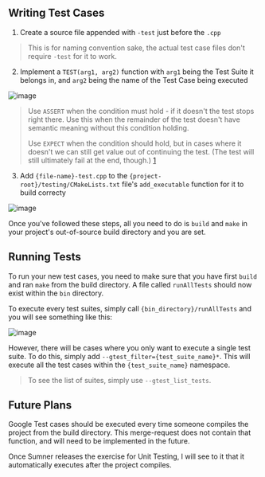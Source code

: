 ## Writing Test Cases
1. Create a source file appended with `-test` just before the `.cpp`
> This is for naming convention sake, the actual test case files don't require `-test` for it to work.
2. Implement a `TEST(arg1, arg2)` function with `arg1` being the Test Suite it belongs in, and `arg2` being the name of the Test Case being executed


![image](/uploads/ac75f6d8d955ac43d96dcbca9a146559/image.png)


> Use `ASSERT` when the condition must hold - if it doesn't the test stops right there. Use this when the
> remainder of the test doesn't have semantic meaning without this condition holding.
>
> Use `EXPECT` when the condition should hold, but in cases where it doesn't we can still get value out of
> continuing the test. (The test will still ultimately fail at the end, though.) [1]
3. Add `{file-name}-test.cpp` to the `{project-root}/testing/CMakeLists.txt` file's `add_executable` function for it to build correcty

![image](/uploads/3455bcb7fa75cb81c2117410569f4d2a/image.png)

Once you've followed these steps, all you need to do is `build` and `make` in your project's out-of-source build directory and you are set.

## Running Tests
To run your new test cases, you need to make sure that you have first `build` and ran `make` from the build directory. A file called `runAllTests` should now exist within the `bin` directory.

To execute every test suites, simply call `{bin_directory}/runAllTests` and you will see something like this:

![image](/uploads/c3dc0e3a41e43a1a94a0e04c9b2674a9/image.png)

[1]: https://stackoverflow.com/questions/2565299/using-assert-and-expect-in-googletest

However, there will be cases where you only want to execute a single test suite. To do this, simply add `--gtest_filter={test_suite_name}*`. This will execute all the test cases within the `{test_suite_name}` namespace.
> To see the list of suites, simply use `--gtest_list_tests`.

## Future Plans
Google Test cases should be executed every time someone compiles the project from the build directory. This merge-request does not contain that function, and will need to be implemented in the future.

Once Sumner releases the exercise for Unit Testing, I will see to it that it automatically executes after the project compiles.